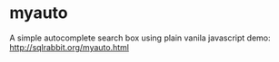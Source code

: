 # myauto
A simple autocomplete search box using plain vanila javascript
demo: http://sqlrabbit.org/myauto.html
